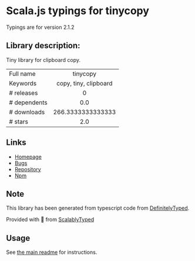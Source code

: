 
# Scala.js typings for tinycopy

Typings are for version 2.1.2

## Library description:
Tiny library for clipboard copy.

|                    |                 |
| ------------------ | :-------------: |
| Full name          | tinycopy |
| Keywords           | copy, tiny, clipboard |
| # releases         | 0 |
| # dependents       | 0.0 |
| # downloads        | 266.3333333333333 |
| # stars            | 2.0 |

## Links
- [Homepage](https://github.com/vvatanabe/tinycopy#readme)
- [Bugs](https://github.com/vvatanabe/tinycopy/issues)
- [Repository](https://github.com/vvatanabe/tinycopy)
- [Npm](https://www.npmjs.com/package/tinycopy)
    


## Note
This library has been generated from typescript code from [DefinitelyTyped](https://definitelytyped.org).

Provided with :purple_heart: from [ScalablyTyped](https://github.com/oyvindberg/ScalablyTyped)

## Usage
See [the main readme](../../readme.md) for instructions.


